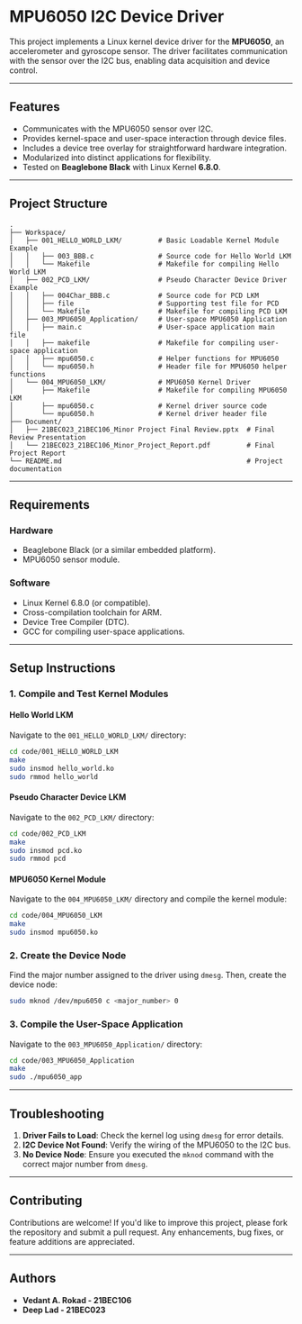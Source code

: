 
# MPU6050 I2C Device Driver

This project implements a Linux kernel device driver for the **MPU6050**, an accelerometer and gyroscope sensor. 
The driver facilitates communication with the sensor over the I2C bus, enabling data acquisition and device control.

---

## Features
- Communicates with the MPU6050 sensor over I2C.
- Provides kernel-space and user-space interaction through device files.
- Includes a device tree overlay for straightforward hardware integration.
- Modularized into distinct applications for flexibility.
- Tested on **Beaglebone Black** with Linux Kernel **6.8.0**.

---

## Project Structure
```plaintext
.
├── Workspace/
│   ├── 001_HELLO_WORLD_LKM/         # Basic Loadable Kernel Module Example
│   │   ├── 003_BBB.c                # Source code for Hello World LKM
│   │   └── Makefile                 # Makefile for compiling Hello World LKM
│   ├── 002_PCD_LKM/                 # Pseudo Character Device Driver Example
│   │   ├── 004Char_BBB.c            # Source code for PCD LKM
│   │   ├── file                     # Supporting test file for PCD
│   │   └── Makefile                 # Makefile for compiling PCD LKM
│   ├── 003_MPU6050_Application/     # User-space MPU6050 Application
│   │   ├── main.c                   # User-space application main file
│   │   ├── makefile                 # Makefile for compiling user-space application
│   │   ├── mpu6050.c                # Helper functions for MPU6050
│   │   └── mpu6050.h                # Header file for MPU6050 helper functions
│   └── 004_MPU6050_LKM/             # MPU6050 Kernel Driver
│       ├── Makefile                 # Makefile for compiling MPU6050 LKM
│       ├── mpu6050.c                # Kernel driver source code
│       └── mpu6050.h                # Kernel driver header file
├── Document/
│   ├── 21BEC023_21BEC106_Minor Project Final Review.pptx  # Final Review Presentation
│   └── 21BEC023_21BEC106_Minor_Project_Report.pdf         # Final Project Report
└── README.md                                              # Project documentation
```

---

## Requirements
### Hardware
- Beaglebone Black (or a similar embedded platform).
- MPU6050 sensor module.

### Software
- Linux Kernel 6.8.0 (or compatible).
- Cross-compilation toolchain for ARM.
- Device Tree Compiler (DTC).
- GCC for compiling user-space applications.

---

## Setup Instructions

### 1. Compile and Test Kernel Modules
#### Hello World LKM
Navigate to the `001_HELLO_WORLD_LKM/` directory:
```bash
cd code/001_HELLO_WORLD_LKM
make
sudo insmod hello_world.ko
sudo rmmod hello_world
```

#### Pseudo Character Device LKM
Navigate to the `002_PCD_LKM/` directory:
```bash
cd code/002_PCD_LKM
make
sudo insmod pcd.ko
sudo rmmod pcd
```

#### MPU6050 Kernel Module
Navigate to the `004_MPU6050_LKM/` directory and compile the kernel module:
```bash
cd code/004_MPU6050_LKM
make
sudo insmod mpu6050.ko
```

### 2. Create the Device Node
Find the major number assigned to the driver using `dmesg`. Then, create the device node:
```bash
sudo mknod /dev/mpu6050 c <major_number> 0
```

### 3. Compile the User-Space Application
Navigate to the `003_MPU6050_Application/` directory:
```bash
cd code/003_MPU6050_Application
make
sudo ./mpu6050_app
```

---

## Troubleshooting
1. **Driver Fails to Load**: Check the kernel log using `dmesg` for error details.
2. **I2C Device Not Found**: Verify the wiring of the MPU6050 to the I2C bus.
3. **No Device Node**: Ensure you executed the `mknod` command with the correct major number from `dmesg`.

---

## Contributing
Contributions are welcome! If you'd like to improve this project, please fork the repository and submit a pull request. 
Any enhancements, bug fixes, or feature additions are appreciated.

---

## Authors
- **Vedant A. Rokad - 21BEC106** 
- **Deep Lad - 21BEC023**
